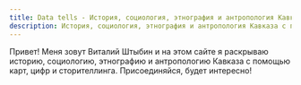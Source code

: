 ```yaml
---
title: Data tells - История, социология, этнография и антропология Кавказа
description: История, социология, этнография и антропология Кавказа с помощью карт, цифр и сторителлинга.
---
```


Привет! Меня зовут Виталий Штыбин и на этом сайте я раскрываю историю, социологию, этнографию и антропологию Кавказа с помощью карт, цифр и сторителлинга. Присоединяйся, будет интересно!
